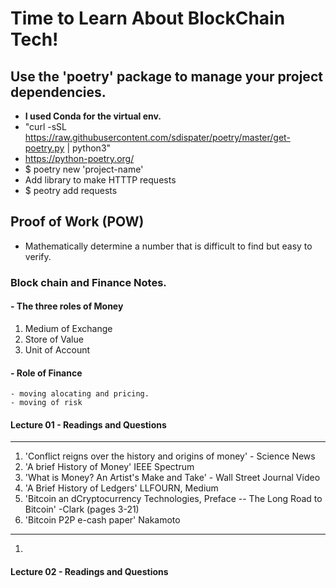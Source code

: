 # Time to Learn About BlockChain Tech!

## Use the 'poetry' package to manage your project dependencies.
- **I used Conda for the virtual env.**
- "curl -sSL https://raw.githubusercontent.com/sdispater/poetry/master/get-poetry.py |
python3"
- https://python-poetry.org/ 
- $ poetry new 'project-name'
- Add library to make HTTTP requests
- $ peotry add requests

## Proof of Work (POW)
- Mathematically determine a number that is difficult to find but easy to
  verify.


### Block chain and Finance Notes.
#### - The three roles of Money 
1. Medium of Exchange
2. Store of Value
3. Unit of Account

#### - Role of Finance
    - moving alocating and pricing.
    - moving of risk

#### Lecture 01 - Readings and Questions

***
1. 'Conflict reigns over the history and origins of money' - Science News
2. 'A brief History of Money' IEEE Spectrum
3. 'What is Money? An Artist's Make and Take' - Wall Street Journal Video
4. 'A Brief History of Ledgers' LLFOURN, Medium
5. 'Bitcoin an dCryptocurrency Technologies, Preface -- The Long Road to Bitcoin' -Clark (pages 3-21)
6. 'Bitcoin P2P e-cash paper' Nakamoto

***
1. 
#### Lecture 02 - Readings and Questions